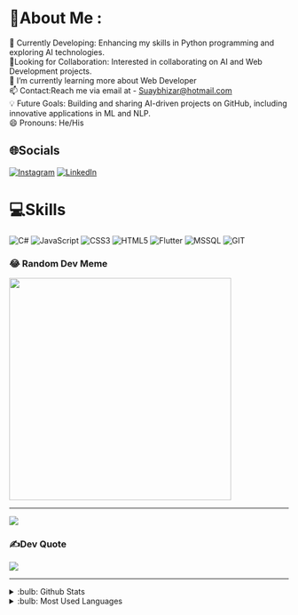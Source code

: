 # 💫About Me :
🔭 Currently Developing: Enhancing my skills in Python programming and exploring AI technologies.<br>🤝Looking for Collaboration: Interested in collaborating on AI and Web Development projects.<br>🌱 I’m currently learning more about Web Developer<br>📫 Contact:Reach me via email at - Suaybhizar@hotmail.com<br>💡 Future Goals: Building and sharing AI-driven projects on GitHub, including innovative applications in ML and NLP.<br>😄 Pronouns: He/His

## 🌐Socials
[![Instagram](https://img.shields.io/badge/Instagram-%23E4405F.svg?logo=Instagram&logoColor=white)](https://www.instagram.com/suaybhizar/) [![LinkedIn](https://img.shields.io/badge/LinkedIn-%230077B5.svg?logo=linkedin&logoColor=white)](https://www.linkedin.com/in/suayb-hizar-430630146/) 

# 💻Skills
![C#](https://img.shields.io/badge/c%23-%23239120.svg?style=flat&logo=c-sharp&logoColor=white) ![JavaScript](https://img.shields.io/badge/javascript-%23323330.svg?style=flat&logo=javascript&logoColor=%23F7DF1E) ![CSS3](https://img.shields.io/badge/css3-%231572B6.svg?style=flat&logo=css3&logoColor=white) ![HTML5](https://img.shields.io/badge/html5-%23E34F26.svg?style=flat&logo=html5&logoColor=white) ![Flutter](https://img.shields.io/badge/Flutter-%2302569B.svg?style=flat&logo=Flutter&logoColor=white) ![MSSQL](https://img.shields.io/badge/MSSQL-%2307405e.svg?style=flat&logo=sqlite&logoColor=white) ![GIT](https://img.shields.io/badge/Git-fc6d26?style=flat&logo=git&logoColor=white)


### 😂 Random Dev Meme
<img src='https://randommeme-five.vercel.app/' style="height: 400px;"/>

---
[![](https://visitcount.itsvg.in/api?id=suaybhizar&icon=5&color=5)](https://visitcount.itsvg.in)


### ✍️Dev Quote
![](https://quotes-github-readme.vercel.app/api?type=horizontal&theme=radical)

---

<details>
<summary>:bulb: Github Stats</summary>
<img src="https://github-readme-stats.vercel.app/api?username=suaybhizar&theme=radical" >
</details>

<details>
<summary>:bulb:  Most Used Languages</summary>
<img src="https://github-readme-stats.vercel.app/api/top-langs/?username=suaybhizar&layout=compact" >
</details>

